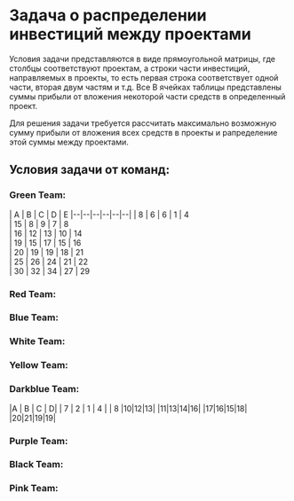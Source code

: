 # Задача о распределении инвестиций между проектами
Условия задачи представляются в виде прямоугольной матрицы, где столбцы соответствуют проектам, а строки части 
инвестиций, направляемых в проекты, то есть первая строка соответствует одной части, вторая двум частям и т.д. Все 
В ячейках таблицы представлены суммы прибыли от вложения некоторой части средств в определенный проект.

Для решения задачи требуется рассчитать максимально возможную сумму прибыли от вложения всех средств в проекты и 
рапределение этой суммы между проектами.
## Условия задачи от команд:
### Green Team:
| A | B | C | D | E
|--|--|--|--|--|--|
| 8 | 6 | 6 | 1 | 4   
| 15 | 8 | 9 | 7 | 8   
| 16 | 12 | 13 | 10 | 14   
| 19 | 15 | 17 | 15 | 16   
| 20 | 19 | 19 | 18 | 21   
| 25 | 26 | 24 | 21 | 22   
| 30 | 32 | 34 | 27 | 29
### Red Team:
### Blue Team:
### White Team:
### Yellow Team:
### Darkblue Team:
|A | B | C | D|
| 7 | 2 | 1 | 4 |
| 8 |10|12|13|
|11|13|14|16|
|17|16|15|18|
|20|21|19|19|

### Purple Team:
### Black Team:
### Pink Team:

